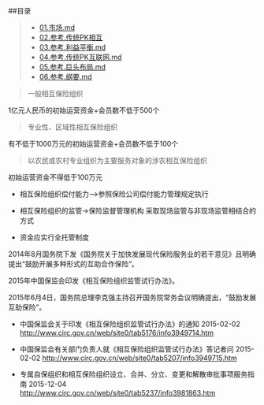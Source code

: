 ##目录
>* [01.市场.md](00.政策与环境/01.市场.md)
>* [02.参考.传统PK相互](00.政策与环境/02.参考.传统PK相互)
>* [03.参考.利益平衡.md](00.政策与环境/03.参考.利益平衡.md)
>* [04.参考.传统PK互联网.md](00.政策与环境/04.参考.传统PK互联网.md)
>* [05.参考.巨头布局.md](00.政策与环境/05.参考.巨头布局.md)
>* [06.参考.纲要.md](00.政策与环境/06.参考.纲要.md)



>一般相互保险组织

1亿元人民币的初始运营资金+会员数不低于500个

>专业性、区域性相互保险组织

有不低于1000万元的初始运营资金+会员数不低于100个

>以农民或农村专业组织为主要服务对象的涉农相互保险组织

初始运营资金不得低于100万元

- 相互保险组织偿付能力-->参照保险公司偿付能力管理规定执行

- 相互保险组织的监管->保险监督管理机构 采取现场监管与非现场监管相结合的方式

- 资金应实行全托管制度


2014年8月国务院下发《国务院关于加快发展现代保险服务业的若干意见》且明确提出“鼓励开展多种形式的互助合作保险”。

2015年中国保监会印发《相互保险组织监管试行办法》。

2015年6月4日，国务院总理李克强主持召开国务院常务会议明确提出，“鼓励发展互助保险”。


- 中国保监会关于印发《相互保险组织监管试行办法》的通知 2015-02-02
http://www.circ.gov.cn/web/site0/tab5176/info3949714.htm

- 中国保监会有关部门负责人就《相互保险组织监管试行办法》答记者问 2015-02-02
http://www.circ.gov.cn/web/site0/tab5207/info3949715.htm


- 专属自保组织和相互保险组织设立、合并、分立、变更和解散审批事项服务指南 2015-12-04
http://www.circ.gov.cn/web/site0/tab5237/info3981863.htm
